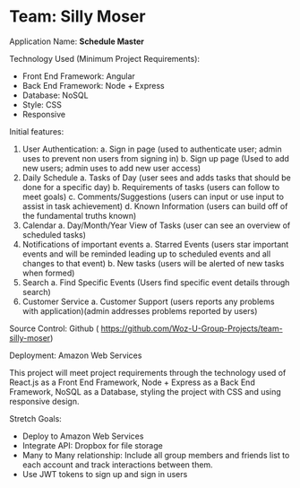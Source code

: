 # Team: Silly Moser

Application Name: **Schedule Master**

Technology Used (Minimum Project Requirements):

- Front End Framework: Angular
- Back End Framework: Node + Express
- Database: NoSQL
- Style: CSS
- Responsive

Initial features:

1. User Authentication:
   a. Sign in page (used to authenticate user; admin uses to prevent non
   users from signing in)
   b. Sign up page (Used to add new users; admin uses to add new user
   access)
2. Daily Schedule
   a. Tasks of Day (user sees and adds tasks that should be done for a
   specific day)
   b. Requirements of tasks (users can follow to meet goals)
   c. Comments/Suggestions (users can input or use input to assist in task
   achievement)
   d. Known Information (users can build off of the fundamental truths
   known)
3. Calendar
   a. Day/Month/Year View of Tasks (user can see an overview of scheduled
   tasks)
4. Notifications of important events
   a. Starred Events (users star important events and will be reminded
   leading up to scheduled events and all changes to that event)
   b. New tasks (users will be alerted of new tasks when formed)
5. Search
   a. Find Specific Events (Users find specific event details through search)
6. Customer Service
   a. Customer Support (users reports any problems with application)(admin
   addresses problems reported by users)

Source Control: Github
( https://github.com/Woz-U-Group-Projects/team-silly-moser)

Deployment: Amazon Web Services

This project will meet project requirements through the technology used of React.js
as a Front End Framework, Node + Express as a Back End Framework, NoSQL as
a Database, styling the project with CSS and using responsive design.

Stretch Goals:

- Deploy to Amazon Web Services
- Integrate API: Dropbox for file storage
- Many to Many relationship: Include all group members and friends list to each
  account and track interactions between them.
- Use JWT tokens to sign up and sign in users
